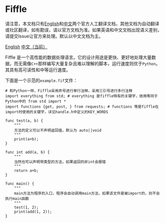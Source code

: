 # Fiffle

请注意，本文档只有<a href="https://FiffleLang/Fiffle/docs/english.md">English</a>和<a href="https://FiffleLang/Fiffle/README.md">中文</a>两个官方人工翻译文档，其他文档为自动翻译或社区翻译，如有勘误，请以官方文档为准。如果英语和中文文档出现语义差别，请提交Issue让官方来处理。默认以中文文档为主。

<a href="https://FiffleLang/Fiffle/docs/english.md">English</a> <a href="https://FiffleLang/Fiffle/README.md">中文（当前）</a>

Fiffle 是一个高性能的数据处理语言。它的设计用途是更快、更好地处理大量数据，而无需像`C++`那样编写大量复杂且难以理解的脚本，运行速度则优于`Python`。其具有高可读性和中等运行速度。

下面是一个示范的`example.fif`文件：

```fif
# 和Python一样，Fiffle采用井号进行单行注释，采用三引号进行多行注释
import everything from std; # everything 是fiffle特有的关键字，效用等同于Python中的 from std import *
import functions {get, post, } from requests; # functions 等是fiffle在import时使用的关键字，详见handle.h中定义的KEY_WORDS

func test(a, b) {
    """
    方法的定义可以不声明返回值，默认为 auto||void
    """
    print(a+b);
}

func int add(a, b) {
    """
    当然也可以声明带类型的方法，如果返回的非int会报错
    """
    return a+b;
}

func main() { 
    """
    main方法为程序的入口，程序会自动调用main方法，如果该文件是被import的，则不会执行main函数
    """
    test(1, 2);
    print(add(1, 2));
}
```